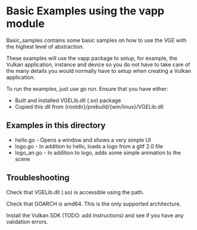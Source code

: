 
# Basic Examples using the vapp module 

Basic_samples contains some basic samples on how to use the VGE with the highest level of abstraction. 

These examples will use the vapp package to setup, for example, the Vulkan application, instance and device so you do not
have to take care of the many details you would normally have to setup when creating a Vulkan application.

To run the examples, just use go run. Ensure that you have either:
- Built and installed VGELib.dll (.so) package 
- Copied this dll from {rootdir}/prebuild/{win/linux}/VGELib.dll

## Examples in this directory

- hello.go - Opens a window and shows a very simple UI
- logo.go - In addition to hello, loads a logo from a gltf 2.0 file
- logo_an.go - In addition to logo, adds some simple animation to the scene

## Troubleshooting

Check that VGELib.dll (.so) is accessible using the path.

Check that GOARCH is amd64. This is the only supported architecture.

Install the Vulkan SDK (TODO: add instructions) and see if you have any validation errors.
  